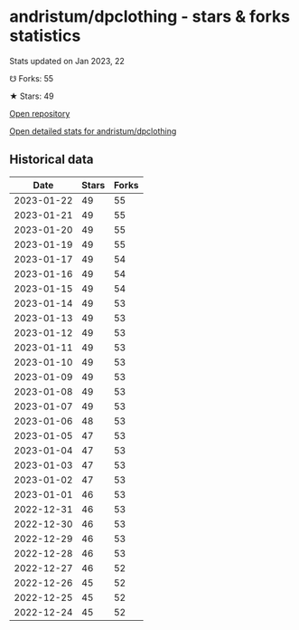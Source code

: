 # andristum/dpclothing - stars & forks statistics

Stats updated on Jan 2023, 22

☋ Forks: 55

★ Stars: 49

[Open repository](https://github.com/andristum/dpclothing)

[Open detailed stats for andristum/dpclothing](https://reviewgithub.com/rep/andristum/dpclothing)

## Historical data
| Date | Stars | Forks |
|------|-------|-------|
| 2023-01-22 | 49 | 55 | 
| 2023-01-21 | 49 | 55 | 
| 2023-01-20 | 49 | 55 | 
| 2023-01-19 | 49 | 55 | 
| 2023-01-17 | 49 | 54 | 
| 2023-01-16 | 49 | 54 | 
| 2023-01-15 | 49 | 54 | 
| 2023-01-14 | 49 | 53 | 
| 2023-01-13 | 49 | 53 | 
| 2023-01-12 | 49 | 53 | 
| 2023-01-11 | 49 | 53 | 
| 2023-01-10 | 49 | 53 | 
| 2023-01-09 | 49 | 53 | 
| 2023-01-08 | 49 | 53 | 
| 2023-01-07 | 49 | 53 | 
| 2023-01-06 | 48 | 53 | 
| 2023-01-05 | 47 | 53 | 
| 2023-01-04 | 47 | 53 | 
| 2023-01-03 | 47 | 53 | 
| 2023-01-02 | 47 | 53 | 
| 2023-01-01 | 46 | 53 | 
| 2022-12-31 | 46 | 53 | 
| 2022-12-30 | 46 | 53 | 
| 2022-12-29 | 46 | 53 | 
| 2022-12-28 | 46 | 53 | 
| 2022-12-27 | 46 | 52 | 
| 2022-12-26 | 45 | 52 | 
| 2022-12-25 | 45 | 52 | 
| 2022-12-24 | 45 | 52 | 

